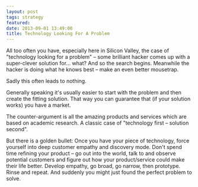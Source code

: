 ```yaml
---
layout: post
tags: strategy
featured:
date: 2013-09-01 13:49:00
title: Technology Looking For A Problem
---
```

All too often you have, especially here in Silicon Valley, the case of "technology looking for a problem" – some brilliant hacker comes up with a super-clever solution for… what? And so the search begins. Meanwhile the hacker is doing what he knows best – make an even better mousetrap.

Sadly this often leads to nothing.

Generally speaking it's usually easier to start with the problem and then create the fitting solution. That way you can guarantee that (if your solution works) you have a market.

The counter-argument is all the amazing products and services which are based on academic research. A classic case of "technology first – solution second".

But there is a golden bullet: Once you have your piece of technology, force yourself into deep customer empathy and discovery mode. Don't spend time refining your product – go out into the world, talk to and observe potential customers and figure out how your product/service could make their life better. Develop empathy, go broad, go narrow, then prototype. Rinse and repeat. And suddenly you might just found the perfect problem to solve.